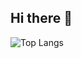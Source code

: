 ## Hi there 👋


![Top Langs](https://github-readme-stats.vercel.app/api/top-langs/?username=MoodyDreams999&hide_progress=true)
<!--
**MoodyDreams999/MoodyDreams999** is a ✨ _special_ ✨ repository because its `README.md` (this file) appears on your GitHub profile.

Here are some ideas to get you started:

- 🔭 I’m currently working on ...
- 🌱 I’m currently learning ...
- 👯 I’m looking to collaborate on ...
- 🤔 I’m looking for help with ...
- 💬 Ask me about ...
- 📫 How to reach me: ...
- 😄 Pronouns: ...
- ⚡ Fun fact: ...
-->
